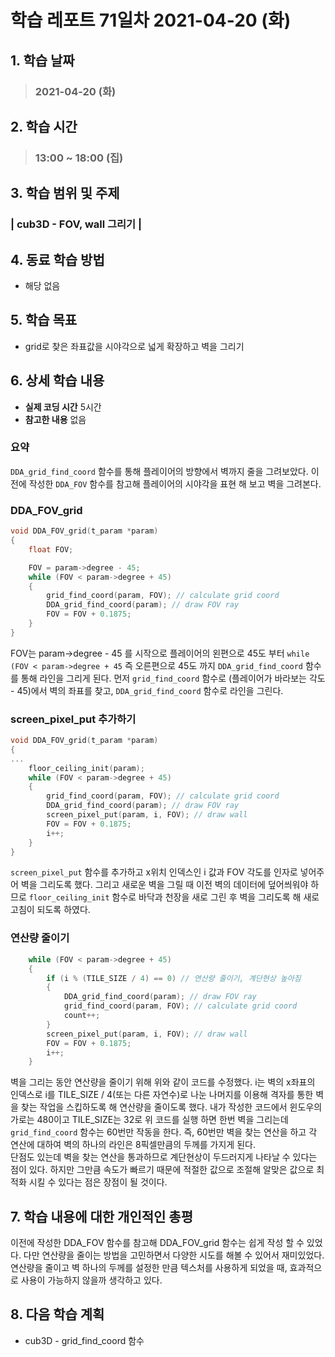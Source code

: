 # 학습 레포트 71일차 2021-04-20 (화)

## 1. 학습 날짜
> ### 2021-04-20 (화)

## 2. 학습 시간
> ### 13:00 ~ 18:00 (집)

## 3. 학습 범위 및 주제
### | cub3D - FOV, wall 그리기 |

## 4. 동료 학습 방법
- 해당 없음

## 5. 학습 목표
- grid로 찾은 좌표값을 시야각으로 넓게 확장하고 벽을 그리기

## 6. 상세 학습 내용
- **실제 코딩 시간** 5시간
- **참고한 내용** 없음

### 요약
`DDA_grid_find_coord` 함수를 통해 플레이어의 방향에서 벽까지 줄을 그려보았다. 이전에 작성한 `DDA_FOV` 함수를 참고해 플레이어의 시야각을 표현 해 보고 벽을 그려본다.

### DDA_FOV_grid
```c
void DDA_FOV_grid(t_param *param)
{
	float FOV;

	FOV = param->degree - 45;
	while (FOV < param->degree + 45)
	{
        grid_find_coord(param, FOV); // calculate grid coord
		DDA_grid_find_coord(param); // draw FOV ray
		FOV = FOV + 0.1875;
    }
}
```

FOV는 param->degree - 45 를 시작으로 플레이어의 왼편으로 45도 부터 `while (FOV < param->degree + 45` 즉 오른편으로 45도 까지 `DDA_grid_find_coord` 함수를 통해 라인을 그리게 된다. 먼저 `grid_find_coord` 함수로 (플레이어가 바라보는 각도 - 45)에서 벽의 좌표를 찾고, `DDA_grid_find_coord` 함수로 라인을 그린다.

### screen_pixel_put 추가하기
```c
void DDA_FOV_grid(t_param *param)
{
...
    floor_ceiling_init(param);
	while (FOV < param->degree + 45)
	{
		grid_find_coord(param, FOV); // calculate grid coord
        DDA_grid_find_coord(param); // draw FOV ray
		screen_pixel_put(param, i, FOV); // draw wall
		FOV = FOV + 0.1875;
		i++;
	}
}
```

`screen_pixel_put` 함수를 추가하고 x위치 인덱스인 i 값과 FOV 각도를 인자로 넣어주어 벽을 그리도록 했다. 그리고 새로운 벽을 그릴 때 이전 벽의 데이터에 덮어씌워야 하므로 `floor_ceiling_init` 함수로 바닥과 천장을 새로 그린 후 벽을 그리도록 해 새로고침이 되도록 하였다.

### 연산량 줄이기
```c
    while (FOV < param->degree + 45)
	{
		if (i % (TILE_SIZE / 4) == 0) // 연산량 줄이기, 계단현상 높아짐
		{
			DDA_grid_find_coord(param); // draw FOV ray
			grid_find_coord(param, FOV); // calculate grid coord
			count++;
		}
		screen_pixel_put(param, i, FOV); // draw wall
		FOV = FOV + 0.1875;
		i++;
	}
```
벽을 그리는 동안 연산량을 줄이기 위해 위와 같이 코드를 수정했다. i는 벽의 x좌표의 인덱스로 i를 TILE_SIZE / 4(또는 다른 자연수)로 나눈 나머지를 이용해 격자를 통한 벽을 찾는 작업을 스킵하도록 해 연산량을 줄이도록 했다. 내가 작성한 코드에서 윈도우의 가로는 480이고 TILE_SIZE는 32로 위 코드를 실행 하면 한번 벽을 그리는데 `grid_find_coord` 함수는 60번만 작동을 한다. 즉, 60번만 벽을 찾는 연산을 하고 각 연산에 대하여 벽의 하나의 라인은 8픽셀만큼의 두께를 가지게 된다.\
단점도 있는데 벽을 찾는 연산을 통과하므로 계단현상이 두드러지게 나타날 수 있다는 점이 있다. 하지만 그만큼 속도가 빠르기 때문에 적절한 값으로 조절해 알맞은 값으로 최적화 시킬 수 있다는 점은 장점이 될 것이다.

## 7. 학습 내용에 대한 개인적인 총평
이전에 작성한 DDA_FOV 함수를 참고해 DDA_FOV_grid 함수는 쉽게 작성 할 수 있었다. 다만 연산량을 줄이는 방법을 고민하면서 다양한 시도를 해볼 수 있어서 재미있었다. 연산량을 줄이고 벽 하나의 두께를 설정한 만큼 텍스처를 사용하게 되었을 때, 효과적으로 사용이 가능하지 않을까 생각하고 있다.

## 8. 다음 학습 계획
- cub3D - grid_find_coord 함수